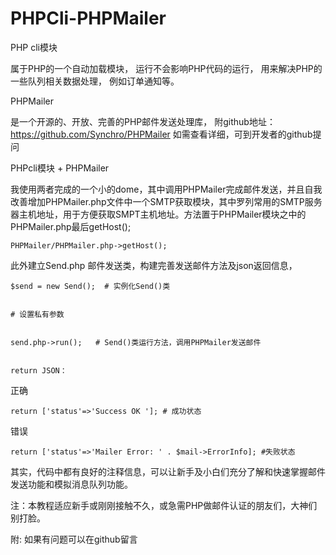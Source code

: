 # PHPCli-PHPMailer
PHP cli模块


属于PHP的一个自动加载模块，
运行不会影响PHP代码的运行，
用来解决PHP的一些队列相关数据处理，
例如订单通知等。


PHPMailer


是一个开源的、开放、完善的PHP邮件发送处理库，
附github地址：https://github.com/Synchro/PHPMailer
如需查看详细，可到开发者的github提问



PHPcli模块 + PHPMailer


我使用两者完成的一个小的dome，其中调用PHPMailer完成邮件发送，并且自我改善增加PHPMailer.php文件中一个SMTP获取模块，其中罗列常用的SMTP服务器主机地址，用于方便获取SMPT主机地址。方法置于PHPMailer模块之中的PHPMailer.php最后getHost();


    PHPMailer/PHPMailer.php->getHost();
  
  
此外建立Send.php 邮件发送类，构建完善发送邮件方法及json返回信息，
    
    $send = new Send();  # 实例化Send()类
    
    
    # 设置私有参数
    
    
    send.php->run();   # Send()类运行方法，调用PHPMailer发送邮件


    return JSON：
    
    

正确


    return ['status'=>'Success OK ']; # 成功状态
     
     
错误


    return ['status'=>'Mailer Error: ' . $mail->ErrorInfo]; #失败状态


其实，代码中都有良好的注释信息，可以让新手及小白们充分了解和快速掌握邮件发送功能和模拟消息队列功能。


注：本教程适应新手或刚刚接触不久，或急需PHP做邮件认证的朋友们，大神们别打脸。


附: 如果有问题可以在github留言
